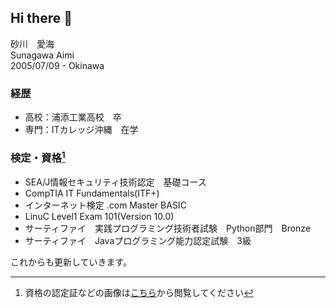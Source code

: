 ## Hi there 👋
砂川　愛海  
Sunagawa Aimi  
2005/07/09 - Okinawa  

### 経歴  
 - 高校：浦添工業高校　卒
 - 専門：ITカレッジ沖縄　在学

### 検定・資格[^1]  
- SEA/J情報セキュリティ技術認定　基礎コース　  
- CompTIA IT Fundamentals(ITF+)  
- インターネット検定 .com Master BASIC
- LinuC Level1 Exam 101(Version 10.0)
- サーティファイ　実践プログラミング技術者試験　Python部門　Bronze  
- サーティファイ　Javaプログラミング能力認定試験　3級
  
これからも更新していきます。  
[^1]: 資格の認定証などの画像は[こちら](./images/qualification/)から閲覧してください




<!--
**itc-s24016/itc-s24016** is a ✨ _special_ ✨ repository because its `README.md` (this file) appears on your GitHub profile.

Here are some ideas to get you started:

- 🔭 I’m currently working on ...
- 🌱 I’m currently learning ...
- 👯 I’m looking to collaborate on ...
- 🤔 I’m looking for help with ...
- 💬 Ask me about ...
- 📫 How to reach me: ...
- 😄 Pronouns: ...
- ⚡ Fun fact: ...
-->
